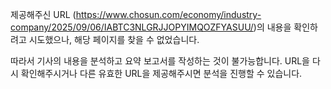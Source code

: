 제공해주신 URL (https://www.chosun.com/economy/industry-company/2025/09/06/IABTC3NLGRJJOPYIMQOZFYASUU/)의 내용을 확인하려고 시도했으나, 해당 페이지를 찾을 수 없었습니다.

따라서 기사의 내용을 분석하고 요약 보고서를 작성하는 것이 불가능합니다. URL을 다시 확인해주시거나 다른 유효한 URL을 제공해주시면 분석을 진행할 수 있습니다.